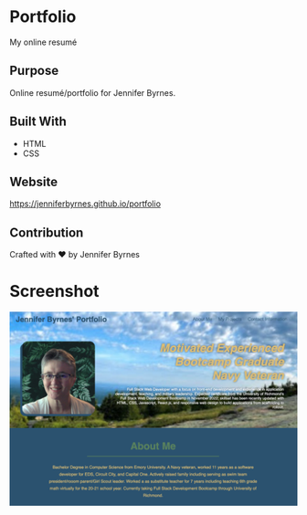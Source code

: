 # Portfolio
My online resumé

## Purpose
Online resumé/portfolio for Jennifer Byrnes. 

## Built With
* HTML
* CSS

## Website
https://jenniferbyrnes.github.io/portfolio

## Contribution
Crafted with ❤️ by Jennifer Byrnes

# Screenshot

![Screen Shot](./assets/images/PortfolioScreen.png)

